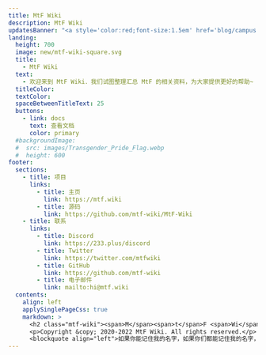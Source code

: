 ```yaml
---
title: MtF Wiki
description: MtF Wiki
updatesBanner: "<a style='color:red;font-size:1.5em' href='blog/campus.pdf'>欢迎为校园指南版块投稿，帮助高考考生选择合适的学校</a>"
landing:
  height: 700
  image: new/mtf-wiki-square.svg
  title:
    - MtF Wiki
  text:
    - 欢迎来到 MtF Wiki．我们试图整理汇总 MtF 的相关资料，为大家提供更好的帮助~
  titleColor:
  textColor:
  spaceBetweenTitleText: 25
  buttons:
    - link: docs
      text: 查看文档
      color: primary
  #backgroundImage:
  #  src: images/Transgender_Pride_Flag.webp
  #  height: 600
footer:
  sections:
    - title: 项目
      links:
        - title: 主页
          link: https://mtf.wiki
        - title: 源码
          link: https://github.com/mtf-wiki/MtF-Wiki
    - title: 联系
      links:
        - title: Discord
          link: https://233.plus/discord
        - title: Twitter
          link: https://twitter.com/mtfwiki
        - title: GitHub
          link: https://github.com/mtf-wiki
        - title: 电子邮件
          link: mailto:hi@mtf.wiki
  contents:
    align: left
    applySinglePageCss: true
    markdown: >
      <h2 class="mtf-wiki"><span>M</span><span>t</span>F <span>Wi</span><span>ki</span></h2>
      <p>Copyright &copy; 2020-2022 MtF Wiki. All rights reserved.</p>
      <blockquote align="left">如果你能记住我的名字，如果你们都能记住我的名字，也许我或者“我们”，终有一天能自由地生存着。</blockquote>
---
```

